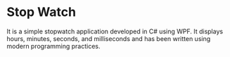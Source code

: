 # Stop Watch

It is a simple stopwatch application developed in C# using WPF. It displays hours, minutes, seconds, and milliseconds and has been written using modern programming practices.
